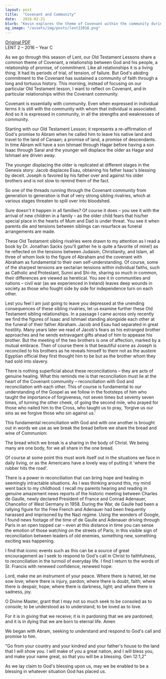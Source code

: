 ```yaml
---
layout: post
title:  "Covenant and Community"
date:   2016-02-21
blurb: "Kevin explores the theme of Covenant within the community during Lent, emphasizing the importance of relationships and reconciliation. He reflects on the Old Testament stories of sibling rivalries and their resolutions, drawing parallels to the need for reconciliation within the Christian community. The sermon concludes with a call to embody the peace and love of Christ in our daily lives, inspired by the prayer of St. Francis."
og_image: "/assets/img/posts/lent22016.png"
---
```

[Original PDF](/assets/pdf/lent22016.pdf)    
LENT 2 – 2016 – Year C

As we go through this season of Lent, our Old Testament Lessons share a common theme of Covenant, a relationship between God and his people, a relationship of promise, of commitment. Like all relationships it is a living thing. It had its periods of trial, of tension, of failure. But God's abiding commitment to the Covenant has sustained a community of faith through a long and tortuous history. This morning, instead of focusing on our particular Old Testament lesson, I want to reflect on Covenant, and in particular relationships within the Covenant community.

Covenant is essentially with community. Even when expressed in individual terms it is still with the community with whom that individual is associated. And so it is expressed in community, in all the strengths and weaknesses of community.

Starting with our Old Testament Lesson; it represents a re-affirmation of God's promise to Abram when he called him to leave his native land and travel to the land of Canaan; a promise of land, a promise of descendants. In time Abram will have a son Ishmael through Hagar before having a son Isaac through Sarai and the younger will displace the older as Hagar and Ishmael are driven away.

The younger displacing the older is replicated at different stages in the Genesis story:
Jacob displaces Esau, obtaining his father Isaac's blessing by deceit.
Joseph is favored by his father over and against his older brothers and is not slow to remind them of the fact.

So one of the threads running through the Covenant community from generation to generation is that of very strong sibling rivalries, which at various stages threaten to spill over into bloodshed.

Sure doesn't it happen in all families? Of course it does – you see it with the arrival of new children in a family – as the older child fears that his/her special place in the hearts of Mum and Dad is under threat. You see it when parents die and tensions between siblings can resurface as funeral arrangements are made.

These Old Testament sibling rivalries were drawn to my attention as I read a book by Dr. Jonathan Sacks (you'll gather he is quite a favorite of mine!) as he reflected on the tensions between Judaism, Christianity, and Islam, all three of whom look to the figure of Abraham and the covenant with Abraham as fundamental to their own self-understanding. Of course, some of the sharpest tensions are sectarian tensions within individual faiths, such as Catholic and Protestant, Sunni and Shi-ite, sharing so much in common, their differences are viewed as heretical. You see it in communities and nations – civil war (as we experienced in Ireland) leaves deep wounds in society as those who fought side by side for independence turn on each other.

Lest you feel I am just going to leave you depressed at the unending consequences of these sibling rivalries, let us examine further these Old Testament sibling relationships. In a passage I came across only recently we find the figures of Isaac and Ishmael standing alongside each other at the funeral of their father Abraham. Jacob and Esau had separated in great hostility. Many years later we read of Jacob's fears as his estranged brother approaches and he sends extravagant gifts ahead of him to appease his brother. But the meeting of the two brothers is one of affection, marked by a mutual embrace. Then of course there is that beautiful scene as Joseph is reconciled to his brothers as he reveals himself to them not as the austere Egyptian official they first thought him to be but as the brother whom they had sold into slavery.

There is nothing superficial about these reconciliations – they are acts of genuine healing. What this reminds me is that reconciliation must lie at the heart of the Covenant community – reconciliation with God and reconciliation with each other. This of course is fundamental to our understanding of the Gospel as we follow in the footsteps of him who taught the importance of forgiveness, not seven times but seventy seven times, of turning the other cheek, of going the second mile, who prayed for those who nailed him to the Cross, who taught us to pray, 'forgive us our sins as we forgive those who sin against us.'

This fundamental reconciliation with God and with one another is brought out in words we use as we break the bread before we share the bread and wine of Communion:

The bread which we break
is a sharing in the body of Christ.
We being many are one body,
for we all share in the one bread.

Of course at some point this must work itself out in the situations we face in daily living, or as the Americans have a lovely way of putting it 'where the rubber hits the road'.

There is a power in reconciliation that can bring hope and healing in seemingly intractable situations. As I was thinking around this, my mind went back to my childhood. I recall my parents hearing and reading in genuine amazement news reports of the historic meeting between Charles de Gaulle, newly declared President of France and Conrad Adenauer, Chancellor of West Germany in 1958. During the War, de Gaulle had been a rallying figure for the Free French and Adenauer had been frequently harassed and imprisoned by the Nazi regime. Using the wonders of Google, I found news footage of the time of de Gaulle and Adenauer driving through Paris in an open topped car – even at this distance in time you can sense the emotion of those watching on the streets of Paris; in this visible sign of reconciliation between leaders of old enemies, something new, something exciting was happening.

I find that iconic events such as this can be a source of great encouragement as I seek to respond to God's call in Christ to faithfulness, to reconciliation in the turmoil of everyday life. I find I return to the words of St. Francis with renewed confidence, renewed hope:

Lord, make me an instrument of your peace.
Where there is hatred, let me sow love;
where there is injury, pardon;
where there is doubt, faith;
where there is despair, hope;
where there is darkness, light;
and where there is sadness, joy.

O Divine Master, grant that I may not so much seek
to be consoled as to console;
to be understood as to understand;
to be loved as to love.

For it is in giving that we receive;
it is in pardoning that we are pardoned;
and it is in dying that we are born to eternal life. Amen

We began with Abram, seeking to understand and respond to God's call and promise to him.

"Go from your country and your kindred and your father's house to
the land that I will show you. I will make of you a great nation, and
I will bless you, and make your name great, so that you will be a
blessing. Gen 12:1,2"

As we lay claim to God's blessing upon us, may we be enabled to be a blessing
in whatever situation God has placed us.
